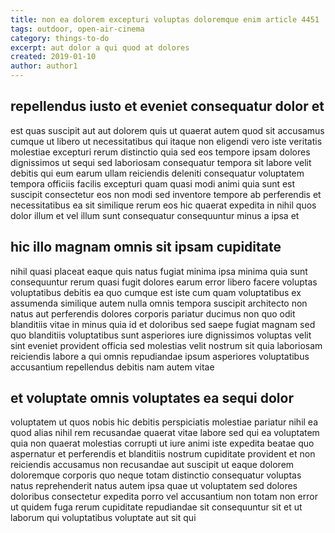 ```yaml
---
title: non ea dolorem excepturi voluptas doloremque enim article 4451
tags: outdoor, open-air-cinema
category: things-to-do
excerpt: aut dolor a qui quod at dolores
created: 2019-01-10
author: author1
---
```


## repellendus iusto et eveniet consequatur dolor et

est quas suscipit aut aut dolorem quis ut quaerat autem quod sit accusamus cumque ut libero ut necessitatibus qui itaque non eligendi vero iste veritatis molestiae excepturi rerum distinctio quia sed eos tempore ipsam dolores dignissimos ut sequi sed laboriosam consequatur tempora sit labore velit debitis qui eum earum ullam reiciendis deleniti consequatur voluptatem tempora officiis facilis excepturi quam quasi modi animi quia sunt est suscipit consectetur eos non modi sed inventore tempore ab perferendis et necessitatibus ea sit similique rerum eos hic quaerat expedita in nihil quos dolor illum et vel illum sunt consequatur consequuntur minus a ipsa et

## hic illo magnam omnis sit ipsam cupiditate

nihil quasi placeat eaque quis natus fugiat minima ipsa minima quia sunt consequuntur rerum quasi fugit dolores earum error libero facere voluptas voluptatibus debitis ea quo cumque est iste cum quam voluptatibus ex assumenda similique autem nulla omnis tempora suscipit architecto non natus aut perferendis dolores corporis pariatur ducimus non quo odit blanditiis vitae in minus quia id et doloribus sed saepe fugiat magnam sed quo blanditiis voluptatibus sunt asperiores iure dignissimos voluptas velit sint eveniet provident officia sed molestias velit nostrum sit quia laboriosam reiciendis labore a qui omnis repudiandae ipsum asperiores voluptatibus accusantium repellendus debitis nam autem vitae

## et voluptate omnis voluptates ea sequi dolor

voluptatem ut quos nobis hic debitis perspiciatis molestiae pariatur nihil ea quod alias nihil rem recusandae quaerat vitae labore sed qui ea voluptatem quia non quaerat molestias corrupti ut iure animi iste expedita beatae quo aspernatur et perferendis et blanditiis nostrum cupiditate provident et non reiciendis accusamus non recusandae aut suscipit ut eaque dolorem doloremque corporis quo neque totam distinctio consequatur voluptas natus reprehenderit natus autem ipsa quae ut voluptatem sed dolores doloribus consectetur expedita porro vel accusantium non totam non error ut quidem fuga rerum cupiditate repudiandae sit consequuntur sit et ut laborum qui voluptatibus voluptate aut sit qui
